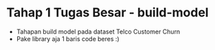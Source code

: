 # Tahap 1 Tugas Besar - build-model
- Tahapan build model pada dataset Telco Customer Churn
- Pake library aja 1 baris code beres :)
